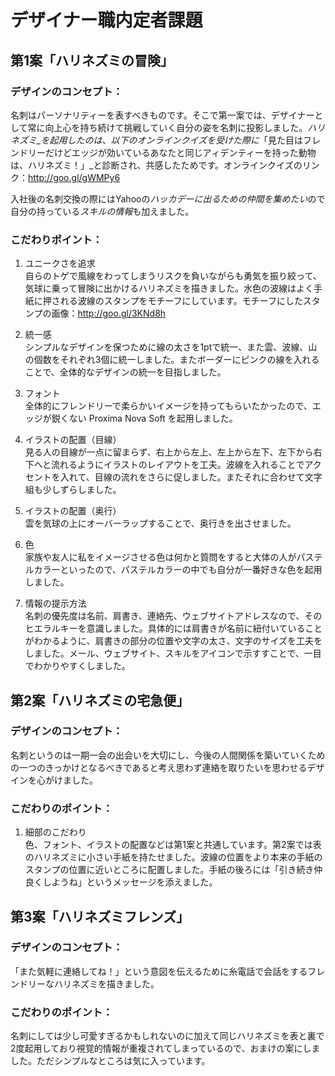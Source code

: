 # デザイナー職内定者課題

## 第1案「ハリネズミの冒険」

### デザインのコンセプト：
名刺はパーソナリティーを表すべきものです。そこで第一案では、デザイナーとして常に向上心を持ち続けて挑戦していく自分の姿を名刺に投影しました。_ハリネズミ_を起用したのは、以下のオンラインクイズを受けた際に_「見た目はフレンドリーだけどエッジが効いているあなたと同じアィデンティーを持った動物は、ハリネズミ！」_と診断され、共感したためです。オンラインクイズのリンク：http://goo.gl/gWMPy6

入社後の名刺交換の際にはYahooの*ハッカデーに出るための仲間を集めたい*ので自分の持っている*スキルの情報*も加えました。


### こだわりポイント：
1. ユニークさを追求  
自らのトゲで風線をわってしまうリスクを負いながらも勇気を振り絞って、気球に乗って冒険に出かけるハリネズミを描きました。水色の波線はよく手紙に押される波線のスタンプをモチーフにしています。モチーフにしたスタンプの画像：http://goo.gl/3KNd8h

2. 統一感  
  シンプルなデザインを保つために線の太さを1ptで統一、また雲、波線、山の個数をそれぞれ3個に統一しました。またボーダーにピンクの線を入れることで、全体的なデザインの統一を目指しました。
3. フォント  
  全体的にフレンドリーで柔らかいイメージを持ってもらいたかったので、エッジが鋭くない Proxima Nova Soft を起用しました。
4. イラストの配置（目線）    
  見る人の目線が一点に留まらず、右上から左上、左上から左下、左下から右下へと流れるようにイラストのレイアウトを工夫。波線を入れることでアクセントを入れて、目線の流れをさらに促しました。またそれに合わせて文字組も少しずらしました。
5. イラストの配置（奥行）  
  雲を気球の上にオーバーラップすることで、奥行きを出させました。
6. 色  
  家族や友人に私をイメージさせる色は何かと質問をすると大体の人がパステルカラーといったので、パステルカラーの中でも自分が一番好きな色を起用しました。
7. 情報の提示方法  
  名刺の優先度は名前、肩書き、連絡先、ウェブサイトアドレスなので、そのヒエラルキーを意識しました。具体的には肩書きが名前に紐付いていることがわかるように、肩書きの部分の位置や文字の太さ、文字のサイズを工夫をしました。メール、ウェブサイト、スキルをアイコンで示すすことで、一目でわかりやすくしました。

## 第2案「ハリネズミの宅急便」

### デザインのコンセプト：
名刺というのは一期一会の出会いを大切にし、今後の人間関係を築いていくための一つのきっかけとなるべきであると考え思わず連絡を取りたいを思わせるデザインを心がけました。

### こだわりのポイント：
1. 細部のこだわり  
色、フォント、イラストの配置などは第1案と共通しています。第2案では表のハリネズミに小さい手紙を持たせました。波線の位置をより本来の手紙のスタンプの位置に近いところに配置しました。手紙の後ろには「引き続き仲良くしようね」というメッセージを添えました。

## 第3案「ハリネズミフレンズ」
### デザインのコンセプト：
「また気軽に連絡してね！」という意図を伝えるために糸電話で会話をするフレンドリーなハリネズミを描きました。
### こだわりのポイント：
名刺にしては少し可愛すぎるかもしれないのに加えて同じハリネズミを表と裏で2度起用しており視覚的情報が重複されてしまっているので、おまけの案にしました。ただシンプルなところは気に入っています。